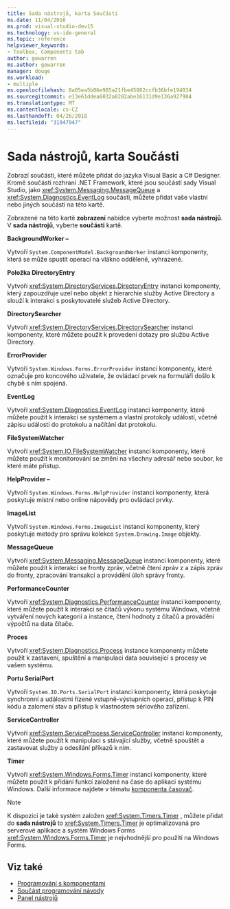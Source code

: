 ```yaml
---
title: Sada nástrojů, karta Součásti
ms.date: 11/04/2016
ms.prod: visual-studio-dev15
ms.technology: vs-ide-general
ms.topic: reference
helpviewer_keywords:
- Toolbox, Components tab
author: gewarren
ms.author: gewarren
manager: douge
ms.workload:
- multiple
ms.openlocfilehash: 8a05ea5b06e985a21fbe45882ccfb36bfe194034
ms.sourcegitcommit: e13e61ddea6032a8282abe16131d9e136a927984
ms.translationtype: MT
ms.contentlocale: cs-CZ
ms.lasthandoff: 04/26/2018
ms.locfileid: "31947947"
---
```

# <a name="toolbox-components-tab"></a>Sada nástrojů, karta Součásti

Zobrazí součásti, které můžete přidat do jazyka Visual Basic a C# Designer. Kromě součásti rozhraní .NET Framework, které jsou součástí sady Visual Studio, jako <xref:System.Messaging.MessageQueue> a <xref:System.Diagnostics.EventLog> součásti, můžete přidat vaše vlastní nebo jiných součástí na této kartě.

 Zobrazené na této kartě **zobrazení** nabídce vyberte možnost **sada nástrojů**. V **sada nástrojů**, vyberte **součásti** kartě.

 **BackgroundWorker –**

 Vytvoří `System.ComponentModel.BackgroundWorker` instanci komponenty, která se může spustit operací na vlákno oddělené, vyhrazené.

 **Položka DirectoryEntry**

 Vytvoří <xref:System.DirectoryServices.DirectoryEntry> instanci komponenty, který zapouzdřuje uzel nebo objekt z hierarchie služby Active Directory a slouží k interakci s poskytovatelé služeb Active Directory.

 **DirectorySearcher**

 Vytvoří <xref:System.DirectoryServices.DirectorySearcher> instanci komponenty, které můžete použít k provedení dotazy pro službu Active Directory.

 **ErrorProvider**

 Vytvoří `System.Windows.Forms.ErrorProvider` instanci komponenty, které označuje pro koncového uživatele, že ovládací prvek na formuláři došlo k chybě s ním spojená.

 **EventLog**

 Vytvoří <xref:System.Diagnostics.EventLog> instanci komponenty, které můžete použít k interakci se systémem a vlastní protokoly událostí, včetně zápisu události do protokolu a načítání dat protokolu.

 **FileSystemWatcher**

 Vytvoří <xref:System.IO.FileSystemWatcher> instanci komponenty, které můžete použít k monitorování se změní na všechny adresář nebo soubor, ke které máte přístup.

 **HelpProvider –**

 Vytvoří `System.Windows.Forms.HelpProvider` instanci komponenty, která poskytuje místní nebo online nápovědy pro ovládací prvky.

 **ImageList**

 Vytvoří `System.Windows.Forms.ImageList` instanci komponenty, který poskytuje metody pro správu kolekce `System.Drawing.Image` objekty.

 **MessageQueue**

 Vytvoří <xref:System.Messaging.MessageQueue> instanci komponenty, které můžete použít k interakci se fronty zpráv, včetně čtení zpráv z a zápis zpráv do fronty, zpracování transakcí a provádění úloh správy fronty.

 **PerformanceCounter**

 Vytvoří <xref:System.Diagnostics.PerformanceCounter> instanci komponenty, které můžete použít k interakci se čítačů výkonu systému Windows, včetně vytváření nových kategorií a instance, čtení hodnoty z čítačů a provádění výpočtů na data čítače.

 **Proces**

 Vytvoří <xref:System.Diagnostics.Process> instance komponenty můžete použít k zastavení, spuštění a manipulaci data související s procesy ve vašem systému.

 **Portu SerialPort**

 Vytvoří `System.IO.Ports.SerialPort` instanci komponenty, která poskytuje synchronní a událostmi řízené vstupně-výstupních operací, přístup k PIN kódu a zalomení stav a přístup k vlastnostem sériového zařízení.

 **ServiceController**

 Vytvoří <xref:System.ServiceProcess.ServiceController> instanci komponenty, které můžete použít k manipulaci s stávající služby, včetně spouštět a zastavovat služby a odesílání příkazů k nim.

 **Timer**

 Vytvoří <xref:System.Windows.Forms.Timer> instanci komponenty, které můžete použít k přidání funkcí založené na čase do aplikací systému Windows. Další informace najdete v tématu [komponenta časovač](/dotnet/framework/winforms/controls/timer-component-windows-forms).

> [!NOTE]
> K dispozici je také systém založen <xref:System.Timers.Timer> , můžete přidat do **sada nástrojů** to <xref:System.Timers.Timer> je optimalizovaná pro serverové aplikace a systém Windows Forms <xref:System.Windows.Forms.Timer> je nejvhodnější pro použití na Windows Forms.


## <a name="see-also"></a>Viz také

- [Programování s komponentami](http://msdn.microsoft.com/Library/d4d4fcb4-e0b8-46b3-b679-7ee0026eb9e3)
- [Součást programování návody](http://msdn.microsoft.com/Library/373cacf7-479e-4b05-991c-5cb18824e913)
- [Panel nástrojů](../../ide/reference/toolbox.md)